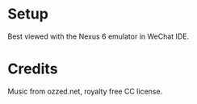 # Setup


Best viewed with the Nexus 6 emulator in WeChat IDE.

# Credits

Music from ozzed.net, royalty free CC license.
